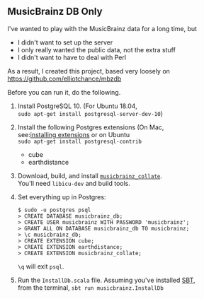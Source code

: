## MusicBrainz DB Only

I've wanted to play with the MusicBrainz data for a long time, but

* I didn't want to set up the server
* I only really wanted the public data, not the extra stuff
* I didn't want to have to deal with Perl

As a result, I created this project, based very loosely on
https://github.com/elliotchance/mbzdb

Before you can run it, do the following.

1. Install PostgreSQL 10. (For Ubuntu 18.04,  
  `sudo apt-get install postgresql-server-dev-10`)
1. Install the following Postgres extensions (On Mac,  
  see:[installing extensions][1] or on Ubuntu  
  `sudo apt-get install postgresql-contrib`
    * cube
    * earthdistance
1. Download, build, and install [`musicbrainz_collate`][2].  
  You'll need `libicu-dev` and build tools.

1. Set everything up in Postgres:
    ```
    $ sudo -u postgres psql
    > CREATE DATABASE musicbrainz_db;
    > CREATE USER musicbrainz WITH PASSWORD 'musicbrainz';
    > GRANT ALL ON DATABASE musicbrainz_db TO musicbrainz;
    > \c musicbrainz_db;
    > CREATE EXTENSION cube;
    > CREATE EXTENSION earthdistance;
    > CREATE EXTENSION musicbrainz_collate;
    ```
    `\q` will exit `psql`.
1. Run the `InstallDb.scala` file. Assuming you've installed [SBT][3],  
  from the terminal, `sbt run musicbrainz.InstallDb`

[1]: http://www.reades.com/2015/12/11/installing-postgresql-extensions-on-mac-os-x/
[2]: https://github.com/metabrainz/postgresql-musicbrainz-collate/blob/master/README.musicbrainz_collate.md
[3]: https://www.scala-sbt.org/